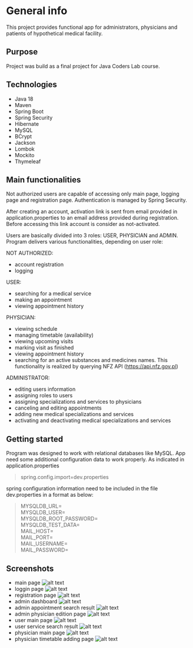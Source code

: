 # General info

This project provides functional app for administrators, physicians and patients of hypothetical medical facility. 
## Purpose
Project was build as a final project for Java Coders Lab course.

## Technologies
- Java 18
- Maven
- Spring Boot
- Spring Security
- Hibernate
- MySQL
- BCrypt
- Jackson
- Lombok
- Mockito
- Thymeleaf

## Main functionalities
Not authorized users are capable of accessing only main page, logging page and registration page. Authentication is managed by Spring Security.

After creating an account, activation link is sent from email provided in application.properties to an email address provided during registration. Before accessing this link account is consider as not-activated.

Users are basically divided into 3 roles: USER, PHYSICIAN and ADMIN. 
Program delivers various functionalities, depending on user role: 

NOT AUTHORIZED:
- account registration 
- logging

USER:
- searching for a medical service
- making an appointment 
- viewing appointment history 

PHYSICIAN: 
- viewing schedule
- managing timetable (availability)
- viewing upcoming visits
- marking visit as finished 
- viewing appointment history 
- searching for an active substances and medicines names. This functionality is realized by querying NFZ API (https://api.nfz.gov.pl)

ADMINISTRATOR: 
- editing users information
- assigning roles to users 
- assigning specializations and services to physicians 
- canceling and editing appointments 
- adding new medical specializations and services 
- activating and deactivating medical specializations and services

## Getting started
Program was designed to work with relational databases like MySQL. 
App need some additional configuration data to work properly. As indicated in application.properties
>spring.config.import=dev.properties

spring configuration information need to be included in the file dev.properties in a format as below:

>MYSQLDB_URL= \
MYSQLDB_USER= \
MYSQLDB_ROOT_PASSWORD= \
MYSQLDB_TEST_DATA= \
MAIL_HOST= \
MAIL_PORT= \
MAIL_USERNAME= \
MAIL_PASSWORD= 

## Screenshots
- main page
![alt text](screenshots/screen1.png)
- loggin page
![alt text](screenshots/screen2.png)
- registration page
![alt text](screenshots/screen6.png)
- admin dashboard
![alt text](screenshots/screen3.png)
- admin appointment search result
![alt text](screenshots/screen4.png)
- admin physician edition page
![alt text](screenshots/screen5.png)
- user main page
![alt text](screenshots/screen8.png)
- user service search result
![alt text](screenshots/screen7a.png)
- physician main page
![alt text](screenshots/screen9.png)
- physician timetable adding page
![alt text](screenshots/screen10.png)


